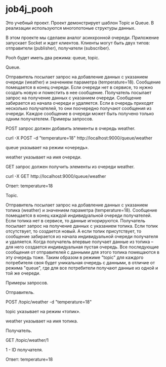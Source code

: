 # job4j_pooh
Это учебный проект. Проект демонстрирует шаблон Topic и Queue. В реализации
используются многопотоные структуры данных.

В этом проекте мы сделаем аналог асинхронной очереди.
Приложение запускает Socket и ждет клиентов.
Клиенты могут быть двух типов: отправители (publisher), 
получатели (subscriber).

Pooh будет иметь два режима: queue, topic.

Queue.

Отправитель посылает запрос на добавление данных с указанием очереди 
(weather) и значением параметра (temperature=18). Сообщение помещается в 
конец очереди. Если очереди нет в сервисе, то нужно создать новую и 
поместить в нее сообщение.
Получатель посылает запрос на получение данных с указанием очереди.
Сообщение забирается из начала очереди и удаляется.
Если в очередь приходят несколько получателей, то они поочередно получают 
сообщения из очереди. Каждое сообщение в очереди может быть получено 
только одним получателем.
Примеры запросов.

POST запрос должен добавить элементы в очередь weather.

curl -X POST -d "temperature=18" http://localhost:9000/queue/weather

queue указывает на режим «очередь».

weather указывает на имя очереди.

GET запрос должен получить элементы из очереди weather.

curl -X GET http://localhost:9000/queue/weather

Ответ: temperature=18

Topic.

Отправитель посылает запрос на добавление данных с указанием топика 
(weather) и значением параметра (temperature=18). Сообщение помещается в 
конец каждой индивидуальной очереди получателей. Если топика нет в сервисе, 
то данные игнорируются.
Получатель посылает запрос на получение данных с указанием топика.
Если топик отсутствует, то создается новый. А если топик присутствует, 
то сообщение забирается из начала индивидуальной очереди получателя и 
удаляется.
Когда получатель впервые получает данные из топика – для него создается
индивидуальная пустая очередь. Все последующие сообщения от отправителей с
данными для этого топика помещаются в эту очередь тоже.
Таким образом в режиме "topic" для каждого потребителя своя будет
уникальная очередь с данными, в отличие от режима "queue", где для все 
потребители получают данные из одной и той же очереди.

Примеры запросов.

Отправитель.

POST /topic/weather -d "temperature=18"

topic указывает на режим «топик».

weather указывает на имя топика.

Получатель.

GET /topic/weather/1

1 - ID получателя.

Ответ: temperature=18
